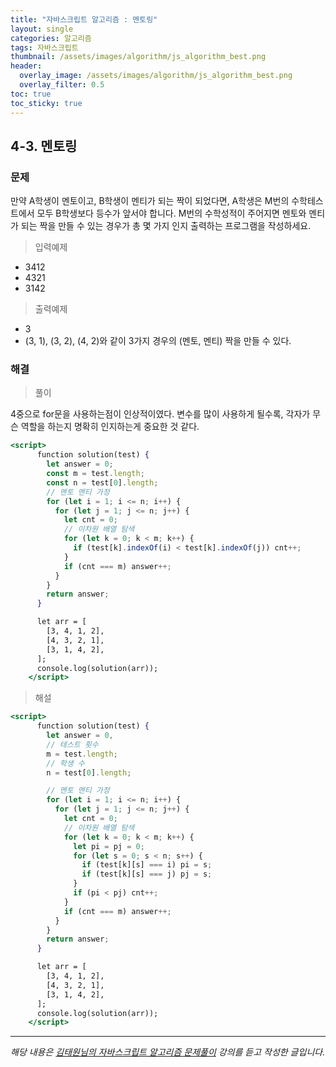 ```yaml
---
title: "자바스크립트 알고리즘 : 멘토링"
layout: single
categories: 알고리즘
tags: 자바스크립트
thumbnail: /assets/images/algorithm/js_algorithm_best.png
header:
  overlay_image: /assets/images/algorithm/js_algorithm_best.png
  overlay_filter: 0.5
toc: true
toc_sticky: true
---
```


## 4-3. 멘토링

### 문제

만약 A학생이 멘토이고, B학생이 멘티가 되는 짝이 되었다면, A학생은 M번의 수학테스트에서
모두 B학생보다 등수가 앞서야 합니다.
M번의 수학성적이 주어지면 멘토와 멘티가 되는 짝을 만들 수 있는 경우가 총 몇 가지 인지
출력하는 프로그램을 작성하세요.

> 입력예제

- 3412
- 4321
- 3142

> 출력예제

- 3
- (3, 1), (3, 2), (4, 2)와 같이 3가지 경우의 (멘토, 멘티) 짝을 만들 수 있다.

### 해결

> 풀이

4중으로 for문을 사용하는점이 인상적이였다.
변수를 많이 사용하게 될수록, 각자가 무슨 역할을 하는지 명확히 인지하는게 중요한 것 같다.

```jsx
<script>
      function solution(test) {
        let answer = 0;
        const m = test.length;
        const n = test[0].length;
        // 멘토 멘티 가정
        for (let i = 1; i <= n; i++) {
          for (let j = 1; j <= n; j++) {
            let cnt = 0;
            // 이차원 배열 탐색
            for (let k = 0; k < m; k++) {
              if (test[k].indexOf(i) < test[k].indexOf(j)) cnt++;
            }
            if (cnt === m) answer++;
          }
        }
        return answer;
      }

      let arr = [
        [3, 4, 1, 2],
        [4, 3, 2, 1],
        [3, 1, 4, 2],
      ];
      console.log(solution(arr));
    </script>
```

> 해설

```jsx
<script>
      function solution(test) {
        let answer = 0,
        // 테스트 횟수
        m = test.length;
        // 학생 수
        n = test[0].length;

        // 멘토 멘티 가정
        for (let i = 1; i <= n; i++) {
          for (let j = 1; j <= n; j++) {
            let cnt = 0;
            // 이차원 배열 탐색
            for (let k = 0; k < m; k++) {
              let pi = pj = 0;
              for (let s = 0; s < n; s++) {
                if (test[k][s] === i) pi = s;
                if (test[k][s] === j) pj = s;
              }
              if (pi < pj) cnt++;
            }
            if (cnt === m) answer++;
          }
        }
        return answer;
      }

      let arr = [
        [3, 4, 1, 2],
        [4, 3, 2, 1],
        [3, 1, 4, 2],
      ];
      console.log(solution(arr));
    </script>
```

---

_해당 내용은 [김태원님의 자바스크립트 알고리즘 문제풀이](https://www.inflearn.com/course/%EC%9E%90%EB%B0%94%EC%8A%A4%ED%81%AC%EB%A6%BD%ED%8A%B8-%EC%95%8C%EA%B3%A0%EB%A6%AC%EC%A6%98-%EB%AC%B8%EC%A0%9C%ED%92%80%EC%9D%B4/dashboard) 강의를 듣고 작성한 글입니다._
